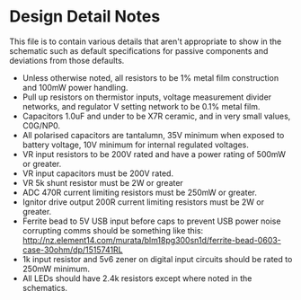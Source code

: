 # Design Detail Notes

This file is to contain various details that aren't appropriate to show in the
schematic such as default specifications for passive components and deviations
from those defaults.

 - Unless otherwise noted, all resistors to be 1% metal film construction and 100mW power handling.
 - Pull up resistors on thermistor inputs, voltage measurement divider networks, and regulator V setting network to be 0.1% metal film.
 - Capacitors 1.0uF and under to be X7R ceramic, and in very small values, C0G/NP0.
 - All polarised capacitors are tantalumn, 35V minimum when exposed to battery voltage, 10V minimum for internal regulated voltages.
 - VR input resistors to be 200V rated and have a power rating of 500mW or greater. 
 - VR input capacitors must be 200V rated. 
 - VR 5k shunt resistor must be 2W or greater
 - ADC 470R current limiting resistors must be 250mW or greater. 
 - Ignitor drive output 200R current limiting resistors must be 2W or greater. 
 - Ferrite bead to 5V USB input before caps to prevent USB power noise corrupting comms should be something like this: http://nz.element14.com/murata/blm18pg300sn1d/ferrite-bead-0603-case-30ohm/dp/1515741RL
 - 1k input resistor and 5v6 zener on digital input circuits should be rated to 250mW minimum.
 - All LEDs should have 2.4k resistors except where noted in the schematics.

